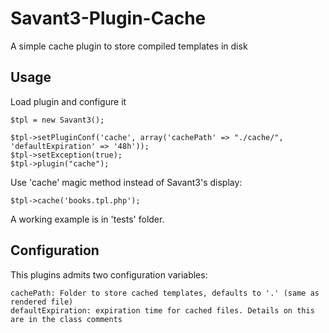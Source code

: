 Savant3-Plugin-Cache
================

A simple cache plugin to store compiled templates in disk

Usage
-----

Load plugin and configure it

    $tpl = new Savant3();

    $tpl->setPluginConf('cache', array('cachePath' => "./cache/", 'defaultExpiration' => '48h'));
    $tpl->setException(true);
    $tpl->plugin("cache");

Use 'cache' magic method instead of Savant3's display:

    $tpl->cache('books.tpl.php');

A working example is in 'tests' folder.

Configuration
-------------

This plugins admits two configuration variables:

    cachePath: Folder to store cached templates, defaults to '.' (same as rendered file)
    defaultExpiration: expiration time for cached files. Details on this are in the class comments